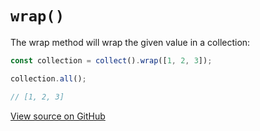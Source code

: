 # `wrap()`

The wrap method will wrap the given value in a collection:

```js
const collection = collect().wrap([1, 2, 3]);

collection.all();

// [1, 2, 3]
```

[View source on GitHub](https://github.com/ecrmnn/collect.js/blob/master/src/methods/wrap.js)